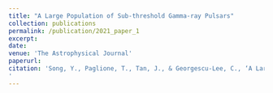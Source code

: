 ```yaml
---
title: "A Large Population of Sub-threshold Gamma-ray Pulsars"
collection: publications
permalink: /publication/2021_paper_1
excerpt: 
date: 
venue: 'The Astrophysical Journal'
paperurl: 
citation: 'Song, Y., Paglione, T., Tan, J., & Georgescu-Lee, C., ‘A Large Population of Sub-threshold Gamma-ray Pulsars’ in review
'
---
```


